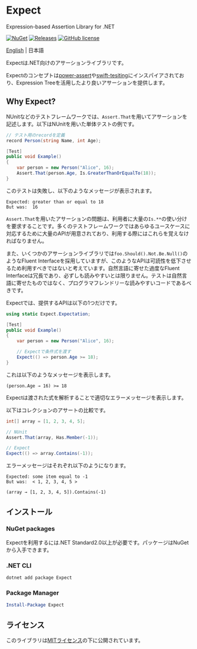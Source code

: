 # Expect
 Expression-based Assertion Library for .NET

[![NuGet](https://img.shields.io/nuget/v/Expect.svg)](https://www.nuget.org/packages/Expect)
[![Releases](https://img.shields.io/github/release/AnnulusGames/Expect.svg)](https://github.com/AnnulusGames/Expect/releases)
[![GitHub license](https://img.shields.io/github/license/AnnulusGames/Expect.svg)](./LICENSE)

[English]((./README.md)) | 日本語

Expectは.NET向けのアサーションライブラリです。

Expectのコンセプトは[power-assert](https://github.com/power-assert-js/power-assert)や[swift-tesiting](https://github.com/swiftlang/swift-testing)にインスパイアされており、Expression Treeを活用したより良いアサーションを提供します。

## Why Expect?

NUnitなどのテストフレームワークでは、`Assert.That`を用いてアサーションを記述します。以下はNUnitを用いた単体テストの例です。

```cs
// テスト用のrecordを定義
record Person(string Name, int Age);
```

```cs
[Test]
public void Example()
{
    var person = new Person("Alice", 16);
    Assert.That(person.Age, Is.GreaterThanOrEqualTo(18));   
}
```

このテストは失敗し、以下のようなメッセージが表示されます。

```
Expected: greater than or equal to 18
But was:  16
```

`Assert.That`を用いたアサーションの問題は、利用者に大量の`Is.**`の使い分けを要求することです。多くのテストフレームワークではあらゆるユースケースに対応するために大量のAPIが用意されており、利用する際にはこれらを覚えなければなりません。

また、いくつかのアサーションライブラリでは`foo.Should().Not.Be.Null()`のようなFluent Interfaceを採用していますが、このようなAPIは可読性を低下させるため利用すべきではないと考えています。自然言語に寄せた過度なFluent Interfaceは冗長であり、必ずしも読みやすいとは限りません。テストは自然言語に寄せたものではなく、プログラマフレンドリーな読みやすいコードであるべきです。

Expectでは、提供するAPIは以下の1つだけです。

```cs
using static Expect.Expectation;

[Test]
public void Example()
{
    var person = new Person("Alice", 16);

    // Expectで条件式を渡す
    Expect(() => person.Age >= 18);
}
```

これは以下のようなメッセージを表示します。

```
(person.Age → 16) >= 18
```

Expectは渡された式を解析することで適切なエラーメッセージを表示します。

以下はコレクションのアサートの比較です。

```cs
int[] array = [1, 2, 3, 4, 5];

// NUnit
Assert.That(array, Has.Member(-1));

// Expect
Expect(() => array.Contains(-1));
```

エラーメッセージはそれぞれ以下のようになります。

```
Expected: some item equal to -1
But was:  < 1, 2, 3, 4, 5 >
```

```
(array → [1, 2, 3, 4, 5]).Contains(-1)
```

## インストール

### NuGet packages

Expectを利用するには.NET Standard2.0以上が必要です。パッケージはNuGetから入手できます。

### .NET CLI

```ps1
dotnet add package Expect
```

### Package Manager

```ps1
Install-Package Expect
```

## ライセンス

このライブラリは[MITライセンス](LICENSE)の下に公開されています。
